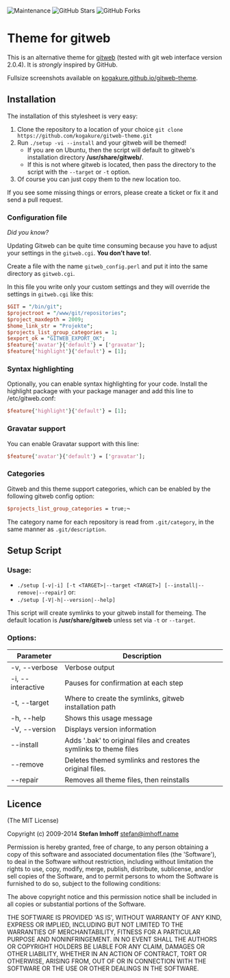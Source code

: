 ![Maintenance](https://img.shields.io/maintenance/yes/2020.svg)
![GitHub Stars](https://img.shields.io/github/stars/kogakure/gitweb-theme.svg?style=social&label=Star)
![GitHub Forks](https://img.shields.io/github/forks/kogakure/gitweb-theme.svg?style=social&label=Fork)

# Theme for gitweb

This is an alternative theme for [gitweb] (tested with git web interface version 2.0.4). It is *strongly* inspired by GitHub.

Fullsize screenshots available on [kogakure.github.io/gitweb-theme][gitweb-theme].

## Installation
The installation of this stylesheet is very easy:

1. Clone the repository to a location of your choice `git clone https://github.com/kogakure/gitweb-theme.git`
2. Run `./setup -vi --install` and your gitweb will be themed!
    - If you are on Ubuntu, then the script will default to gitweb's installation directory **/usr/share/gitweb/**.
    - If this is not where gitweb is located, then pass the directory to the script with the `--target` or `-t` option.
3. Of course you can just copy them to the new location too.

If you see some missing things or errors, please create a ticket or fix it and send a pull request.

### Configuration file
*Did you know?*

Updating Gitweb can be quite time consuming because you have to adjust your settings in the `gitweb.cgi`. **You don’t have to!**.

Create a file with the name `gitweb_config.perl` and put it into the same directory as `gitweb.cgi`.

In this file you write only your custom settings and they will override the settings in `gitweb.cgi` like this:

```perl
$GIT = "/bin/git";
$projectroot = "/www/git/repositories";
$project_maxdepth = 2009;
$home_link_str = "Projekte";
$projects_list_group_categories = 1;
$export_ok = "GITWEB_EXPORT_OK";
$feature{'avatar'}{'default'} = ['gravatar'];
$feature{'highlight'}{'default'} = [1];
```

### Syntax highlighting
Optionally, you can enable syntax highlighting for your code. Install the highlight package with your package manager and add this line to /etc/gitweb.conf:

```perl
$feature{'highlight'}{'default'} = [1];
```

### Gravatar support
You can enable Gravatar support with this line:

```perl
$feature{'avatar'}{'default'} = ['gravatar'];
```

[gitweb]: http://git.or.cz/gitwiki/Gitweb
[gitweb-theme]: https://kogakure.github.io/gitweb-theme/

### Categories

Gitweb and this theme support categories, which can be enabled by the following gitweb config option:

```perl
$projects_list_group_categories = true;¬
```

The category name for each repository is read from `.git/category`, in the same manner as `.git/description`.


## Setup Script

### Usage:
- `./setup [-v|-i] [-t <TARGET>|--target <TARGET>] [--install|--remove|--repair]` or:
- `./setup [-V|-h|--version|--help]`

This script will create symlinks to your gitweb install for themeing.  The default location is **/usr/share/gitweb** unless set via `-t` or `--target`.

### Options:
| Parameter         | Description                                                       |
| ----------------- | ----------------------------------------------------------------- |
| -v, --verbose     | Verbose output                                                    |
| -i, --interactive | Pauses for confirmation at each step                              |
| -t, --target      | Where to create the symlinks, gitweb installation path            |
| -h, --help        | Shows this usage message                                          |
| -V, --version     | Displays version information                                      |
| --install         | Adds '.bak' to original files and creates symlinks to theme files |
| --remove          | Deletes themed symlinks and restores the original files.          |
| --repair          | Removes all theme files, then reinstalls                          |

## Licence
(The MIT License)

Copyright (c) 2009-2014 **Stefan Imhoff** <stefan@imhoff.name>

Permission is hereby granted, free of charge, to any person obtaining a copy of this software and associated documentation files (the 'Software'), to deal in the Software without restriction, including without limitation the rights to use, copy, modify, merge, publish, distribute, sublicense, and/or sell copies of the Software, and to permit persons to whom the Software is furnished to do so, subject to the following conditions:

The above copyright notice and this permission notice shall be included in all copies or substantial portions of the Software.

THE SOFTWARE IS PROVIDED 'AS IS', WITHOUT WARRANTY OF ANY KIND, EXPRESS OR IMPLIED, INCLUDING BUT NOT LIMITED TO THE WARRANTIES OF MERCHANTABILITY, FITNESS FOR A PARTICULAR PURPOSE AND NONINFRINGEMENT. IN NO EVENT SHALL THE AUTHORS OR COPYRIGHT HOLDERS BE LIABLE FOR ANY CLAIM, DAMAGES OR OTHER LIABILITY, WHETHER IN AN ACTION OF CONTRACT, TORT OR OTHERWISE, ARISING FROM, OUT OF OR IN CONNECTION WITH THE SOFTWARE OR THE USE OR OTHER DEALINGS IN THE SOFTWARE.
